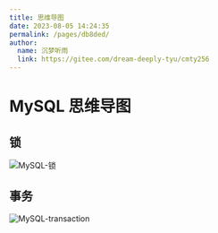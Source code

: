 ```yaml
---
title: 思维导图
date: 2023-08-05 14:24:35
permalink: /pages/db8ded/
author: 
  name: 沉梦听雨
  link: https://gitee.com/dream-deeply-tyu/cmty256
---
```

# MySQL 思维导图

## 锁

![MySQL-锁](https://cdn.jsdelivr.net/gh/cmty256/imgs-blog@main/MySQL/MySQL-锁.9uhj8mebplk.webp)

## 事务

![MySQL-transaction](https://cdn.jsdelivr.net/gh/cmty256/imgs-blog@main/MySQL/MySQL-transaction.24522ng97c0w.webp)

